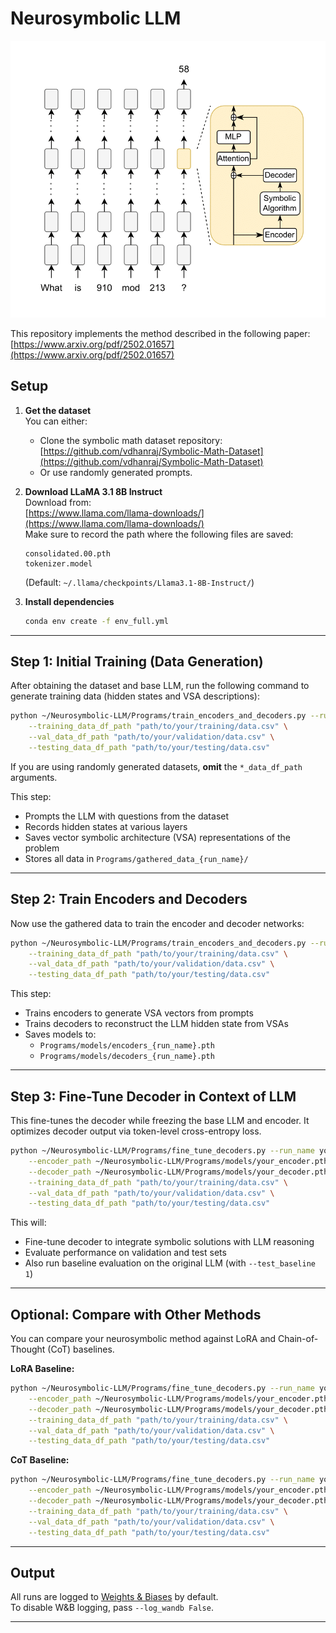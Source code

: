 # Neurosymbolic LLM

![Model Diagram](drawio_diagram.png)


This repository implements the method described in the following paper:  [https://www.arxiv.org/pdf/2502.01657](https://www.arxiv.org/pdf/2502.01657)

## Setup

1. **Get the dataset**  
   You can either:
   - Clone the symbolic math dataset repository:  
     [https://github.com/vdhanraj/Symbolic-Math-Dataset](https://github.com/vdhanraj/Symbolic-Math-Dataset)  
   - Or use randomly generated prompts.

2. **Download LLaMA 3.1 8B Instruct**  
   Download from:  
   [https://www.llama.com/llama-downloads/](https://www.llama.com/llama-downloads/)  
   Make sure to record the path where the following files are saved:
   ```
   consolidated.00.pth
   tokenizer.model
   ```
   (Default: `~/.llama/checkpoints/Llama3.1-8B-Instruct/`)

3. **Install dependencies**
   ```bash
   conda env create -f env_full.yml
   ```

---

## Step 1: Initial Training (Data Generation)

After obtaining the dataset and base LLM, run the following command to generate training data (hidden states and VSA descriptions):

```bash
python ~/Neurosymbolic-LLM/Programs/train_encoders_and_decoders.py --run_name your_run_name --generate_data 1 \
    --training_data_df_path "path/to/your/training/data.csv" \
    --val_data_df_path "path/to/your/validation/data.csv" \
    --testing_data_df_path "path/to/your/testing/data.csv"
```

If you are using randomly generated datasets, **omit** the `*_data_df_path` arguments.

This step:
- Prompts the LLM with questions from the dataset
- Records hidden states at various layers
- Saves vector symbolic architecture (VSA) representations of the problem
- Stores all data in `Programs/gathered_data_{run_name}/`

---

## Step 2: Train Encoders and Decoders

Now use the gathered data to train the encoder and decoder networks:

```bash
python ~/Neurosymbolic-LLM/Programs/train_encoders_and_decoders.py --run_name your_run_name --generate_data 0 \
    --training_data_df_path "path/to/your/training/data.csv" \
    --val_data_df_path "path/to/your/validation/data.csv" \
    --testing_data_df_path "path/to/your/testing/data.csv"
```

This step:
- Trains encoders to generate VSA vectors from prompts
- Trains decoders to reconstruct the LLM hidden state from VSAs
- Saves models to:
  - `Programs/models/encoders_{run_name}.pth`
  - `Programs/models/decoders_{run_name}.pth`

---

## Step 3: Fine-Tune Decoder in Context of LLM

This fine-tunes the decoder while freezing the base LLM and encoder. It optimizes decoder output via token-level cross-entropy loss.

```bash
python ~/Neurosymbolic-LLM/Programs/fine_tune_decoders.py --run_name your_run_name --test_baseline 1 \
    --encoder_path ~/Neurosymbolic-LLM/Programs/models/your_encoder.pth \
    --decoder_path ~/Neurosymbolic-LLM/Programs/models/your_decoder.pth \
    --training_data_df_path "path/to/your/training/data.csv" \
    --val_data_df_path "path/to/your/validation/data.csv" \
    --testing_data_df_path "path/to/your/testing/data.csv"
```

This will:
- Fine-tune decoder to integrate symbolic solutions with LLM reasoning
- Evaluate performance on validation and test sets
- Also run baseline evaluation on the original LLM (with `--test_baseline 1`)

---

## Optional: Compare with Other Methods

You can compare your neurosymbolic method against LoRA and Chain-of-Thought (CoT) baselines.

**LoRA Baseline:**
```bash
python ~/Neurosymbolic-LLM/Programs/fine_tune_decoders.py --run_name your_lora_run_name --lora_baseline 1 \
    --encoder_path ~/Neurosymbolic-LLM/Programs/models/your_encoder.pth \
    --decoder_path ~/Neurosymbolic-LLM/Programs/models/your_decoder.pth \
    --training_data_df_path "path/to/your/training/data.csv" \
    --val_data_df_path "path/to/your/validation/data.csv" \
    --testing_data_df_path "path/to/your/testing/data.csv"
```

**CoT Baseline:**
```bash
python ~/Neurosymbolic-LLM/Programs/fine_tune_decoders.py --run_name your_cot_run_name --cot 1 \
    --encoder_path ~/Neurosymbolic-LLM/Programs/models/your_encoder.pth \
    --decoder_path ~/Neurosymbolic-LLM/Programs/models/your_decoder.pth \
    --training_data_df_path "path/to/your/training/data.csv" \
    --val_data_df_path "path/to/your/validation/data.csv" \
    --testing_data_df_path "path/to/your/testing/data.csv"
```

---

## Output

All runs are logged to [Weights & Biases](https://wandb.ai) by default.  
To disable W&B logging, pass `--log_wandb False`.

---
